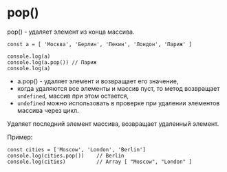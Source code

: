 # pop()
pop() - удаляет элемент из конца массива.

    const a = [ 'Москва', 'Берлин', 'Пекин', 'Лондон', 'Париж' ]

    console.log(a)
    console.log(a.pop()) // Париж
    console.log(a)

- a.pop() - удаляет элемент и возвращает его значение,
- когда удаляются все элементы и массив пуст, то метод возвращает `undefined`, массив при этом остается,
- `undefined` можно использовать в проверке при удалении элементов массива через цикл.

Удаляет последний элемент массива, возвращает удаленный элемент.

Пример:

    const cities = ['Moscow', 'London', 'Berlin']
    console.log(cities.pop())    // Berlin
    console.log(cities)          // Array [ "Moscow", "London" ]
